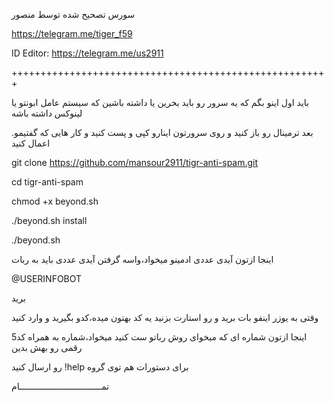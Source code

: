 
سورس تصحیح شده توسط منصور

https://telegram.me/tiger_f59

ID Editor: https://telegram.me/us2911

+++++++++++++++++++++++++++++++++++++++++++++++++++++++

باید اول اینو بگم که یه سرور رو باید بخرین یا داشته باشین که سیستم عامل ابونتو یا لینوکس داشته باشه

.بعد ترمینال رو باز کنید و روی سرورتون اینارو کپی و پست کنید و کار هایی که گفتیمو اعمال کنید 

git clone https://github.com/mansour2911/tigr-anti-spam.git

cd tigr-anti-spam

chmod +x beyond.sh

./beyond.sh install

./beyond.sh


اینجا ازتون آیدی عددی ادمینو میخواد،واسه گرفتن آیدی عددی باید به ربات

@USERINFOBOT

برید


وقتی به یوزر اینفو بات برید و رو استارت بزنید یه کد بهتون میده،کدو بگیرید و وارد کنید

اینجا ازتون شماره ای که میخوای روش رباتو ست کنید میخواد،شماره به همراه کد5 رقمی رو بهش بدین

رو ارسال کنید !help برای دستورات هم توی گروه   

تمــــــــــــــــــــــــــــــــام
